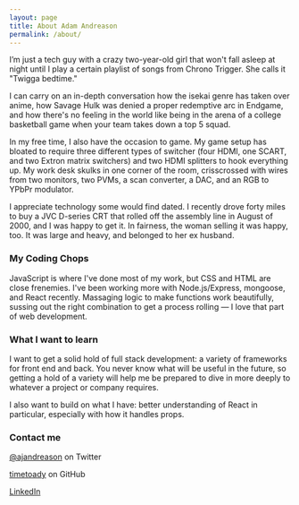 ```yaml
---
layout: page
title: About Adam Andreason
permalink: /about/
---
```



I’m just a tech guy with a crazy two-year-old girl that won't fall asleep at night until I play a certain playlist of songs from Chrono Trigger. She calls it "Twigga bedtime."

I can carry on an in-depth conversation how the isekai genre has taken over anime, how Savage Hulk was denied a proper redemptive arc in Endgame, and how there's no feeling in the world like being in the arena of a college basketball game when your team takes down a top 5 squad. 

In my free time, I also have the occasion to game. My game setup has bloated to require three different types of switcher (four HDMI, one  SCART, and two Extron matrix switchers) and two HDMI splitters to hook everything up. My work desk skulks in one corner of the room, crisscrossed with wires from two monitors, two PVMs, a scan converter, a DAC, and an RGB to YPbPr modulator. 

I appreciate technology some would find dated. I recently drove forty miles to buy a JVC D-series CRT that rolled off the assembly line in August of 2000, and I was happy to get it. In fairness, the woman selling it was happy, too. It was large and heavy, and belonged to her ex husband.



### My Coding Chops

JavaScript is where I've done most of my work, but CSS and HTML are close frenemies. I've been working more with Node.js/Express, mongoose, and React recently. Massaging logic to make functions work beautifully, sussing out the right combination to get a process rolling — I love that part of web development.

### What I want to learn

I want to get a solid hold of full stack development: a variety of frameworks for front end and back. You never know what will be useful in the future, so getting a hold of a variety will help me be prepared to dive in more deeply to whatever a project or company requires.

I also want to build on what I have: better understanding of React in particular, especially with how it handles props. 

### Contact me

[@ajandreason](https://twitter.com/ajandreason) on Twitter

[timetoady](https://github.com/timetoady) on GitHub

[LinkedIn](https://www.linkedin.com/in/adam-andreason-365406111/)

